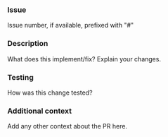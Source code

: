 ### Issue

Issue number, if available, prefixed with "#"

### Description

What does this implement/fix? Explain your changes.

### Testing

How was this change tested?

### Additional context

Add any other context about the PR here.
